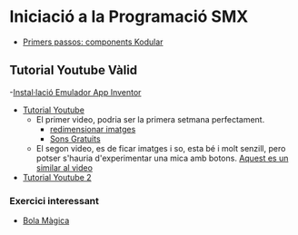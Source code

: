 # Iniciació a la Programació SMX


- [Primers passos: components Kodular](https://docs.kodular.io/guides/#types-of-components)

## Tutorial Youtube Vàlid

-[Instal·lació Emulador App Inventor]( https://appinventor.mit.edu/explore/ai2/windows)
- [Tutorial Youtube](https://www.youtube.com/watch?v=PTt6YKkOScM)
  * El primer video, podria ser la primera setmana perfectament.
    - [redimensionar imatges](https://www.iloveimg.com/es/redimensionar-imagen)
    - [Sons Gratuits](https://www.sonidosmp3gratis.com)
  * El segon video, es de ficar imatges i so, esta bé i molt senzill, pero potser s'hauria d'experimentar una mica amb botons. [Aquest es un similar al video](https://appinventor.mit.edu/explore/ai2/hellopurr)
- [Tutorial Youtube 2](https://www.youtube.com/watch?v=zIzLOtZEx1g&list=PLwMWARFV3qSr_B0dIewfvIExuuYogisHP)

### Exercici interessant 

- [Bola Màgica](https://appinventor.mit.edu/explore/ai2/magic-8-ball)

